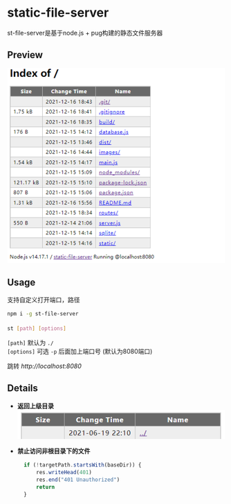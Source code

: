 # static-file-server

st-file-server是基于node.js + pug构建的静态文件服务器

## Preview
![Preview](./images/display1.png)

## Usage
支持自定义打开端口，路径  
```sh
npm i -g st-file-server

st [path] [options] 
```
`[path]` 默认为 `./`  
`[options]` 可选 `-p` 后面加上端口号 (默认为8080端口)

跳转 *http://localhost:8080*

## Details
* **返回上级目录**  
![Preview](./images/display2.png)

* **禁止访问非根目录下的文件**  
  ```javascript
    if (!targetPath.startsWith(baseDir)) {
        res.writeHead(401)
        res.end("401 Unauthorized")
        return
    }
  ```
